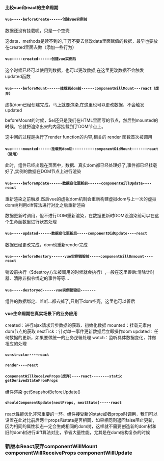 #### 比较vue和react的生命周期
#### `vue-----beforeCreate------创建vue实例前`
数据还没有挂载呢，只是一个空壳

这data、methods是读不到的,千万不要去修改data里面赋值的数据，最早也要放在created里面去做（添加一些行为）

#### `vue-----created------创建vue实例后`
这个时候已经可以使用到数据，也可以更改数据,在这里更改数据不会触发updated函数

#### `vue-----beforeMount------挂载到dom前------componentWillMount---react（废弃）`
虚拟dom已经创建完成，马上就要渲染,在这里也可以更改数据，不会触发updated

beforeMount的时候，$el还只是我们在HTML里面写的节点，然后到mounted的时候，它就把渲染出来的内容挂载到了DOM节点上。

这中间的过程是执行了render function的内容,相关的 render 函数首次被调用

#### `vue-----mounted------挂载到dom后----------componentDidMount-------react（常用）`
此时，组件已经出现在页面中，数据、真实dom都已经处理好了,事件都已经挂载好了,实例的数据在DOM节点上进行渲染

#### `vue-----beforeUpdate------数据变化更新前------componentWillUpdate----react`
重新渲染之前触发,然后vue的虚拟dom机制会重新构建虚拟dom与上一次的虚拟dom树利用diff算法进行对比之后重新渲染

数据更新时调用，但不进行DOM重新渲染，在数据更新时DOM没渲染前可以在这个生命函数里进行状态处理

#### `vue-----updated------数据变化更新后-----componentDidUpdate----react`
数据已经更改完成，dom也重新render完成

#### `vue-----beforeDestory------vue实例销毁前-----componentWillUnmount----react`
销毁前执行（$destroy方法被调用的时候就会执行）,一般在这里善后:清除计时器、清除非指令绑定的事件等等...

#### `vue-----destoryed------vue实例销毁后-------`
组件的数据绑定、监听...都去掉了,只剩下dom空壳，这里也可以善后

#### vue生命周期在真实场景下的业务应用
created：进行ajax请求异步数据的获取、初始化数据
mounted：挂载元素内dom节点的获取
nextTick：针对单一事件更新数据后立即操作dom
updated：任何数据的更新，如果要做统一的业务逻辑处理
watch：监听具体数据变化，并做相应的处理

#### `constructor----react`
#### `render----react`
#### `componentWillReceiveProps(废弃)----react--------static getDerivedStateFromProps`
组件渲染
getSnapshotBeforeUpdate()
#### `shouldComponentUpdate(nextProps, nextState)-----react`
react性能优化非常重要的一环。组件接受新的state或者props时调用，我们可以设置在此对比前后两个props和state是否相同，如果相同则返回false阻止更新，因为相同的属性状态一定会生成相同的dom树，这样就不需要创造新的dom树和旧的dom树进行diff算法对比，节省大量性能，尤其是在dom结构复杂的时候

### 新版本React废弃componentWillMount componentWillReceiveProps  componentWillUpdate
